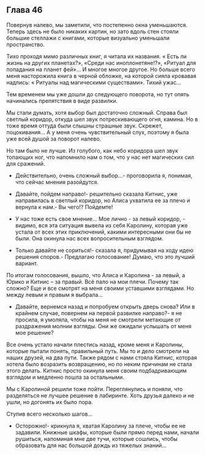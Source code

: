 ## Глава 46

Повернув налево, мы заметили, что постепенно окна уменьшаются. Теперь здесь не было никаких картин, но зато вдоль стен
стояли большие стеллажи с книгами, которые визуально уменьшали пространство.

Тихо проходя мимо различных книг, я читала их названия. « Есть ли жизнь на других планетах?», «Среди нас
иноплонетяне!?», «Ритуал для попадания на планет фей»… И многое многое другое. Но больше всего меня насторожила книга в
черной обложке, на которой сияла кровавая надпись: « Ритуалы над магическими существами». Тихий ужас…

Тем временем мы уже дошли до следующего поворота, но тут опять начинались препятствия в виде развилки.

Мы стали думать, хотя выбор был достаточно сложный. Справа был светлый коридор, откуда шел звук потрескивающего огня,
камина. Но в тоже время оттуда были слышны страшные звук. Скрежет, поцокивания… А у меня очень чувствительный слух,
поэтому я была уже всей душой за поворот налево.

Но там было не лучше. Из голубого, как небо коридора шел звук топающих ног, что напомнило нам о том, что у нас нет
магических сил для сражений.

- Действительно, очень сложный выбор…- проговорила я, понимая, что сейчас мнения разойдутся.

- Давайте, пойдем направо!- решительно сказала Китнис, уже направилась в светлый коридор, но Алиса ухватила ее за плечо
  и вернула к нам.- Вы чего!? Пойдемте!

- У нас тоже есть свое мнение… Мое лично - за левый коридор, - видимо, вся эта ситуация вывела из себя Каролину, которая
  уже устала от всех этих приключений, какими интересными они бы не были. Она окинула нас всех вопросительным взглядом.

- Только давайте не сориться!- сказала я, придумывая на ходу идею решения споров.- Предлагаю голосование! Думаю, что это
  лучший вариант.

По итогам голосования, вышло, что Алиса и Каролина - за левый, а Юрико и Китнис – за правый. Всё пало на мои плечи.
Почему так сложно? Еще и все смотрят на меня своими уставшими взглядами. Но между левым и правым я выбрала…

- Давайте, вернемся назад и попробуем открыть дверь снова? Или в крайнем случае, повернем на первой развилке направо?- я
  не просила, я умоляла, чтобы на меня не смотрели метающие от раздражения молнии взгляды. Они же ожидали услышать от
  меня мое решение?

Все очень устало начали плестись назад, кроме меня и Каролины, которые пытали понять, правильный путь. Мы то и дело
смотрели на наших друзей, на два пути. Также рядом с нами стояла Китнис, которая хотела было возразить возвращению, но
по неким причинам не стала этого делать. Китнис просто окинула меня своим подбадривающим взглядом и медленно пошла за
остальными.

Мы с Каролиной решили тоже пойти. Переглянулись и поняли, что разделяться не лучшее решение в лабиринте. Хоть друзья
далеко и не ушли, но догонять их было пора.

Ступив всего несколько шагов…

- Осторожно!- крикнула я, хватая Каролину за плече, чтобы ее не задавили. Книжные шкафы, которые были прямо перед нами,
  начали рушиться, напоминая мне две тучи, которые сошлись, чтобы образовать для нас большой дождь из тяжелых знаний…
